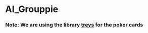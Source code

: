 # AI_Grouppie

### Note: We are using the library [treys](https://github.com/ihendley/treys/tree/master) for the poker cards